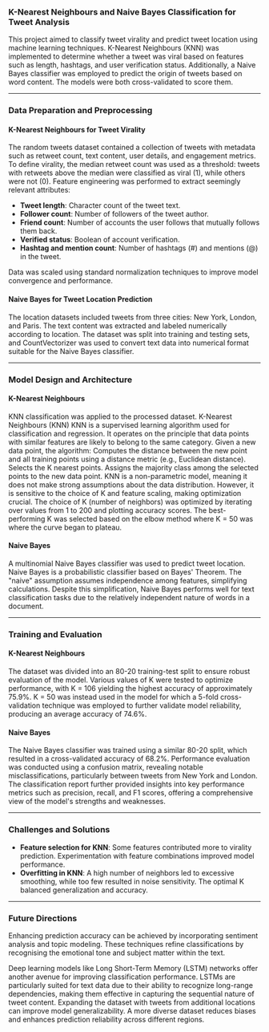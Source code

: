 ### K-Nearest Neighbours and Naive Bayes Classification for Tweet Analysis

This project aimed to classify tweet virality and predict tweet location using machine learning techniques. K-Nearest Neighbours (KNN) was implemented to determine whether a tweet was viral based on features such as length, hashtags, and user verification status. Additionally, a Naive Bayes classifier was employed to predict the origin of tweets based on word content. The models were both cross-validated to score them.

---

### Data Preparation and Preprocessing

#### K-Nearest Neighbours for Tweet Virality
The random tweets dataset contained a collection of tweets with metadata such as retweet count, text content, user details, and engagement metrics. To define virality, the median retweet count was used as a threshold: tweets with retweets above the median were classified as viral (1), while others were not (0).
Feature engineering was performed to extract seemingly relevant attributes:

- **Tweet length**: Character count of the tweet text.
- **Follower count**: Number of followers of the tweet author.
- **Friend count**: Number of accounts the user follows that mutually follows them back.
- **Verified status**: Boolean of account verification.
- **Hashtag and mention count**: Number of hashtags (#) and mentions (@) in the tweet.

Data was scaled using standard normalization techniques to improve model convergence and performance.

#### Naive Bayes for Tweet Location Prediction
The location datasets included tweets from three cities: New York, London, and Paris. The text content was extracted and labeled numerically according to location.
The dataset was split into training and testing sets, and CountVectorizer was used to convert text data into numerical format suitable for the Naive Bayes classifier.

---

### Model Design and Architecture

#### K-Nearest Neighbours
KNN classification was applied to the processed dataset. K-Nearest Neighbours (KNN)
KNN is a supervised learning algorithm used for classification and regression. It operates on the principle that data points with similar features are likely to belong to the same category. Given a new data point, the algorithm:
Computes the distance between the new point and all training points using a distance metric (e.g., Euclidean distance).
Selects the K nearest points.
Assigns the majority class among the selected points to the new data point.
KNN is a non-parametric model, meaning it does not make strong assumptions about the data distribution. However, it is sensitive to the choice of K and feature scaling, making optimization crucial.
The choice of K (number of neighbors) was optimized by iterating over values from 1 to 200 and plotting accuracy scores. The best-performing K was selected based on the elbow method where K = 50 was where the curve began to plateau.

#### Naive Bayes
A multinomial Naive Bayes classifier was used to predict tweet location. Naive Bayes is a probabilistic classifier based on Bayes' Theorem. The "naive" assumption assumes independence among features, simplifying calculations. Despite this simplification, Naive Bayes performs well for text classification tasks due to the relatively independent nature of words in a document.

---

### Training and Evaluation

#### K-Nearest Neighbours
The dataset was divided into an 80-20 training-test split to ensure robust evaluation of the model. Various values of K were tested to optimize performance, with K = 106 yielding the highest accuracy of approximately 75.9%. K = 50 was instead used in the model for which a 5-fold cross-validation technique was employed to further validate model reliability, producing an average accuracy of 74.6%. 

#### Naive Bayes
The Naive Bayes classifier was trained using a similar 80-20 split, which resulted in a cross-validated accuracy of 68.2%. Performance evaluation was conducted using a confusion matrix, revealing notable misclassifications, particularly between tweets from New York and London. The classification report further provided insights into key performance metrics such as precision, recall, and F1 scores, offering a comprehensive view of the model's strengths and weaknesses.

---

### Challenges and Solutions

- **Feature selection for KNN**: Some features contributed more to virality prediction. Experimentation with feature combinations improved model performance.
- **Overfitting in KNN**: A high number of neighbors led to excessive smoothing, while too few resulted in noise sensitivity. The optimal K balanced generalization and accuracy.

---

### Future Directions

Enhancing prediction accuracy can be achieved by incorporating sentiment analysis and topic modeling. These techniques refine classifications by recognising the emotional tone and subject matter within the text.

Deep learning models like Long Short-Term Memory (LSTM) networks offer another avenue for improving classification performance. LSTMs are particularly suited for text data due to their ability to recognize long-range dependencies, making them effective in capturing the sequential nature of tweet content.
Expanding the dataset with tweets from additional locations can improve model generalizability. A more diverse dataset reduces biases and enhances prediction reliability across different regions.


